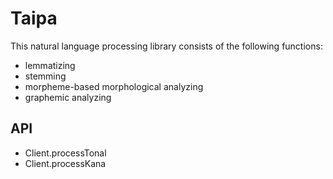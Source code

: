 # Taipa

This natural language processing library consists of the following functions:

* lemmatizing
* stemming
* morpheme-based morphological analyzing
* graphemic analyzing

## API

* Client.processTonal
* Client.processKana
